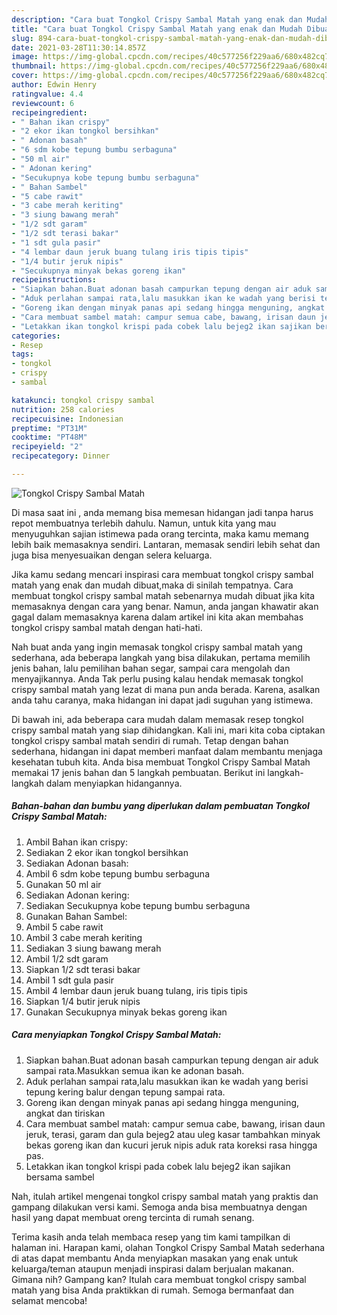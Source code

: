 ```yaml
---
description: "Cara buat Tongkol Crispy Sambal Matah yang enak dan Mudah Dibuat"
title: "Cara buat Tongkol Crispy Sambal Matah yang enak dan Mudah Dibuat"
slug: 894-cara-buat-tongkol-crispy-sambal-matah-yang-enak-dan-mudah-dibuat
date: 2021-03-28T11:30:14.857Z
image: https://img-global.cpcdn.com/recipes/40c577256f229aa6/680x482cq70/tongkol-crispy-sambal-matah-foto-resep-utama.jpg
thumbnail: https://img-global.cpcdn.com/recipes/40c577256f229aa6/680x482cq70/tongkol-crispy-sambal-matah-foto-resep-utama.jpg
cover: https://img-global.cpcdn.com/recipes/40c577256f229aa6/680x482cq70/tongkol-crispy-sambal-matah-foto-resep-utama.jpg
author: Edwin Henry
ratingvalue: 4.4
reviewcount: 6
recipeingredient:
- " Bahan ikan crispy"
- "2 ekor ikan tongkol bersihkan"
- " Adonan basah"
- "6 sdm kobe tepung bumbu serbaguna"
- "50 ml air"
- " Adonan kering"
- "Secukupnya kobe tepung bumbu serbaguna"
- " Bahan Sambel"
- "5 cabe rawit"
- "3 cabe merah keriting"
- "3 siung bawang merah"
- "1/2 sdt garam"
- "1/2 sdt terasi bakar"
- "1 sdt gula pasir"
- "4 lembar daun jeruk buang tulang iris tipis tipis"
- "1/4 butir jeruk nipis"
- "Secukupnya minyak bekas goreng ikan"
recipeinstructions:
- "Siapkan bahan.Buat adonan basah campurkan tepung dengan air aduk sampai rata.Masukkan semua ikan ke adonan basah."
- "Aduk perlahan sampai rata,lalu masukkan ikan ke wadah yang berisi tepung kering balur dengan tepung sampai rata."
- "Goreng ikan dengan minyak panas api sedang hingga menguning, angkat dan tiriskan"
- "Cara membuat sambel matah: campur semua cabe, bawang, irisan daun jeruk, terasi, garam dan gula bejeg2 atau uleg kasar tambahkan minyak bekas goreng ikan dan kucuri jeruk nipis aduk rata koreksi rasa hingga pas."
- "Letakkan ikan tongkol krispi pada cobek lalu bejeg2 ikan sajikan bersama sambel"
categories:
- Resep
tags:
- tongkol
- crispy
- sambal

katakunci: tongkol crispy sambal 
nutrition: 258 calories
recipecuisine: Indonesian
preptime: "PT31M"
cooktime: "PT48M"
recipeyield: "2"
recipecategory: Dinner

---
```



![Tongkol Crispy Sambal Matah](https://img-global.cpcdn.com/recipes/40c577256f229aa6/680x482cq70/tongkol-crispy-sambal-matah-foto-resep-utama.jpg)

Di masa  saat ini , anda memang bisa memesan hidangan jadi tanpa harus repot membuatnya terlebih dahulu. Namun, untuk kita yang mau menyuguhkan sajian istimewa pada orang tercinta, maka kamu memang lebih baik memasaknya sendiri. Lantaran, memasak sendiri lebih sehat dan juga bisa menyesuaikan dengan selera keluarga.

Jika kamu sedang mencari inspirasi cara membuat tongkol crispy sambal matah yang enak dan mudah dibuat,maka di sinilah tempatnya. Cara membuat tongkol crispy sambal matah  sebenarnya mudah dibuat jika kita memasaknya dengan cara yang benar. Namun, anda jangan khawatir akan gagal dalam memasaknya 
karena dalam artikel ini kita akan membahas tongkol crispy sambal matah dengan hati-hati.  



Nah buat anda yang ingin memasak tongkol crispy sambal matah yang sederhana, ada beberapa langkah yang bisa dilakukan, pertama memilih jenis bahan, lalu pemilihan bahan segar, sampai cara mengolah dan menyajikannya. Anda Tak perlu pusing kalau hendak memasak tongkol crispy sambal matah yang lezat di mana pun anda berada. Karena, asalkan anda  tahu caranya, maka hidangan ini dapat jadi suguhan yang istimewa.

Di bawah ini, ada beberapa cara mudah dalam memasak resep tongkol crispy sambal matah yang siap dihidangkan. Kali ini, mari kita coba ciptakan tongkol crispy sambal matah sendiri di rumah. Tetap dengan bahan sederhana, hidangan ini dapat memberi manfaat dalam membantu menjaga kesehatan tubuh kita. Anda bisa membuat Tongkol Crispy Sambal Matah memakai 17 jenis bahan dan 5 langkah pembuatan. Berikut ini langkah-langkah dalam menyiapkan hidangannya.

<!--inarticleads1-->

##### Bahan-bahan dan bumbu yang diperlukan dalam pembuatan Tongkol Crispy Sambal Matah:

1. Ambil  Bahan ikan crispy:
1. Sediakan 2 ekor ikan tongkol bersihkan
1. Sediakan  Adonan basah:
1. Ambil 6 sdm kobe tepung bumbu serbaguna
1. Gunakan 50 ml air
1. Sediakan  Adonan kering:
1. Sediakan Secukupnya kobe tepung bumbu serbaguna
1. Gunakan  Bahan Sambel:
1. Ambil 5 cabe rawit
1. Ambil 3 cabe merah keriting
1. Sediakan 3 siung bawang merah
1. Ambil 1/2 sdt garam
1. Siapkan 1/2 sdt terasi bakar
1. Ambil 1 sdt gula pasir
1. Ambil 4 lembar daun jeruk buang tulang, iris tipis tipis
1. Siapkan 1/4 butir jeruk nipis
1. Gunakan Secukupnya minyak bekas goreng ikan




<!--inarticleads2-->

##### Cara menyiapkan Tongkol Crispy Sambal Matah:

1. Siapkan bahan.Buat adonan basah campurkan tepung dengan air aduk sampai rata.Masukkan semua ikan ke adonan basah.
1. Aduk perlahan sampai rata,lalu masukkan ikan ke wadah yang berisi tepung kering balur dengan tepung sampai rata.
1. Goreng ikan dengan minyak panas api sedang hingga menguning, angkat dan tiriskan
1. Cara membuat sambel matah: campur semua cabe, bawang, irisan daun jeruk, terasi, garam dan gula bejeg2 atau uleg kasar tambahkan minyak bekas goreng ikan dan kucuri jeruk nipis aduk rata koreksi rasa hingga pas.
1. Letakkan ikan tongkol krispi pada cobek lalu bejeg2 ikan sajikan bersama sambel




Nah, itulah artikel mengenai  tongkol crispy sambal matah  yang praktis dan gampang dilakukan versi kami. Semoga anda bisa membuatnya dengan hasil yang dapat membuat oreng tercinta di rumah senang. 

Terima kasih anda telah membaca resep yang tim kami tampilkan di halaman ini. Harapan kami, olahan  Tongkol Crispy Sambal Matah sederhana di atas dapat membantu Anda menyiapkan masakan yang enak untuk keluarga/teman ataupun menjadi inspirasi dalam berjualan makanan. Gimana nih? Gampang kan? Itulah cara membuat tongkol crispy sambal matah yang bisa Anda praktikkan di rumah. Semoga bermanfaat dan selamat mencoba!

